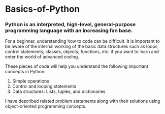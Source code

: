 # Basics-of-Python
### Python is an interpreted, high-level, general-purpose programming language with an increasing fan base. </br>

For a beginner, understanding how to code can be difficult. It is important to be aware of the internal working of the basic data structures such as loops, control statements, classes, objects, functions, etc. if you want to learn and enter the world of advanced coding.</br>

These pieces of code will help you understand the following important concepts in Python:</br>
  1. Simple operations</br>
  2. Control and looping statements</br>
  3. Data structures: Lists, tuples, and dictionaries </br>
 
I have described related problem statements along with their solutions using object-oriented programming concepts.</br> 
